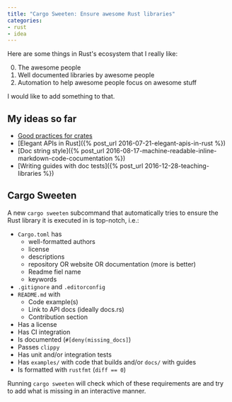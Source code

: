 ```yaml
---
title: "Cargo Sweeten: Ensure awesome Rust libraries"
categories:
- rust
- idea
---
```

Here are some things in Rust's ecosystem that I really like:

0. The awesome people
1. Well documented libraries by awesome people
2. Automation to help awesome people focus on awesome stuff

I would like to add something to that.

## My ideas so far

- [Good practices for crates](https://pascalhertleif.de/artikel/good-practices-for-writing-rust-libraries/)
- [Elegant APIs in Rust]({% post_url 2016-07-21-elegant-apis-in-rust %})
- [Doc string style]({% post_url 2016-08-17-machine-readable-inline-markdown-code-cocumentation %})
- [Writing guides with doc tests]({% post_url 2016-12-28-teaching-libraries %})

## Cargo Sweeten

A new `cargo sweeten` subcommand that automatically tries to ensure the Rust library it is executed in is top-notch, i.e.:

- `Cargo.toml` has
	- well-formatted authors
	- license
	- descriptions
	- repository OR website OR documentation (more is better)
	- Readme fiel name
	- keywords
- `.gitignore` and `.editorconfig`
- `README.md` with
	- Code example(s)
	- Link to API docs (ideally docs.rs)
	- Contribution section
- Has a license
- Has CI integration
- Is documented (`#[deny(missing_docs]`)
- Passes `clippy`
- Has unit and/or integration tests
- Has `examples/` with code that builds and/or `docs/` with guides
- Is formatted with `rustfmt` (`diff == 0`)

Running `cargo sweeten` will check which of these requirements are and try to add what is missing in an interactive manner.
